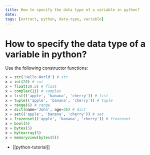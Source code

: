 ```yaml
---
title: How to specify the data type of a variable in python?
date:
tags: [extract, python, data-type, variable]
---
```


# How to specify the data type of a variable in python?
Use the following constructor functions:

```python
x = str('Hello World') # str
x = int(20) # int
x = float(20.5) # float
x = complex(1j) # complex
x = list(('apple', 'banana', 'cherry')) # list
x = tuple(('apple', 'banana', 'cherry')) # tuple
x = range(6) # range
x = dict(name='John', age=36) # dict
x = set(('apple', 'banana', 'cherry')) # set
x = frozenset(('apple', 'banana', 'cherry')) # frozenset
x = bool(5)
x = bytes(5)
x = bytearray(5)
x = memoryview(bytes(5))
```

- [[python-tutorial]]
